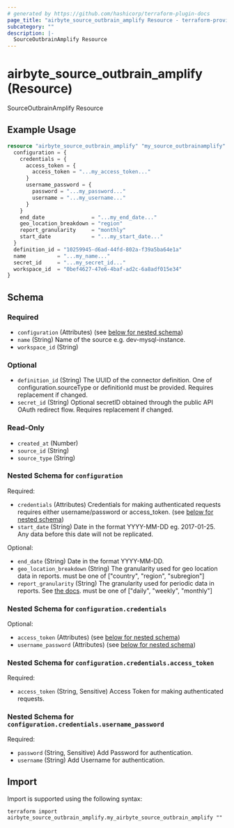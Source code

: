 ```yaml
---
# generated by https://github.com/hashicorp/terraform-plugin-docs
page_title: "airbyte_source_outbrain_amplify Resource - terraform-provider-airbyte"
subcategory: ""
description: |-
  SourceOutbrainAmplify Resource
---
```


# airbyte_source_outbrain_amplify (Resource)

SourceOutbrainAmplify Resource

## Example Usage

```terraform
resource "airbyte_source_outbrain_amplify" "my_source_outbrainamplify" {
  configuration = {
    credentials = {
      access_token = {
        access_token = "...my_access_token..."
      }
      username_password = {
        password = "...my_password..."
        username = "...my_username..."
      }
    }
    end_date               = "...my_end_date..."
    geo_location_breakdown = "region"
    report_granularity     = "monthly"
    start_date             = "...my_start_date..."
  }
  definition_id = "10259945-d6ad-44fd-802a-f39a5ba64e1a"
  name          = "...my_name..."
  secret_id     = "...my_secret_id..."
  workspace_id  = "0bef4627-47e6-4baf-ad2c-6a8adf015e34"
}
```

<!-- schema generated by tfplugindocs -->
## Schema

### Required

- `configuration` (Attributes) (see [below for nested schema](#nestedatt--configuration))
- `name` (String) Name of the source e.g. dev-mysql-instance.
- `workspace_id` (String)

### Optional

- `definition_id` (String) The UUID of the connector definition. One of configuration.sourceType or definitionId must be provided. Requires replacement if changed.
- `secret_id` (String) Optional secretID obtained through the public API OAuth redirect flow. Requires replacement if changed.

### Read-Only

- `created_at` (Number)
- `source_id` (String)
- `source_type` (String)

<a id="nestedatt--configuration"></a>
### Nested Schema for `configuration`

Required:

- `credentials` (Attributes) Credentials for making authenticated requests requires either username/password or access_token. (see [below for nested schema](#nestedatt--configuration--credentials))
- `start_date` (String) Date in the format YYYY-MM-DD eg. 2017-01-25. Any data before this date will not be replicated.

Optional:

- `end_date` (String) Date in the format YYYY-MM-DD.
- `geo_location_breakdown` (String) The granularity used for geo location data in reports. must be one of ["country", "region", "subregion"]
- `report_granularity` (String) The granularity used for periodic data in reports. See <a href="https://amplifyv01.docs.apiary.io/#reference/performance-reporting/periodic/retrieve-performance-statistics-for-all-marketer-campaigns-by-periodic-breakdown">the docs</a>. must be one of ["daily", "weekly", "monthly"]

<a id="nestedatt--configuration--credentials"></a>
### Nested Schema for `configuration.credentials`

Optional:

- `access_token` (Attributes) (see [below for nested schema](#nestedatt--configuration--credentials--access_token))
- `username_password` (Attributes) (see [below for nested schema](#nestedatt--configuration--credentials--username_password))

<a id="nestedatt--configuration--credentials--access_token"></a>
### Nested Schema for `configuration.credentials.access_token`

Required:

- `access_token` (String, Sensitive) Access Token for making authenticated requests.


<a id="nestedatt--configuration--credentials--username_password"></a>
### Nested Schema for `configuration.credentials.username_password`

Required:

- `password` (String, Sensitive) Add Password for authentication.
- `username` (String) Add Username for authentication.

## Import

Import is supported using the following syntax:

```shell
terraform import airbyte_source_outbrain_amplify.my_airbyte_source_outbrain_amplify ""
```
